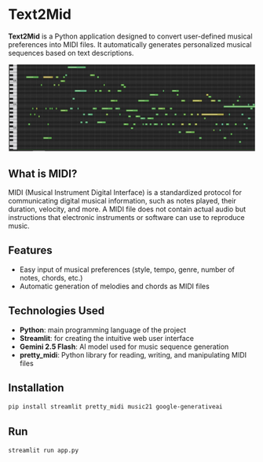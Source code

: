 # Text2Mid

**Text2Mid** is a Python application designed to convert user-defined musical preferences into MIDI files. It automatically generates personalized musical sequences based on text descriptions.

![midi sequence](images/midi.png)

## What is MIDI?

MIDI (Musical Instrument Digital Interface) is a standardized protocol for communicating digital musical information, such as notes played, their duration, velocity, and more. A MIDI file does not contain actual audio but instructions that electronic instruments or software can use to reproduce music.

## Features

- Easy input of musical preferences (style, tempo, genre, number of notes, chords, etc.)
- Automatic generation of melodies and chords as MIDI files

## Technologies Used

- **Python**: main programming language of the project
- **Streamlit**: for creating the intuitive web user interface
- **Gemini 2.5 Flash**: AI model used for music sequence generation
- **pretty_midi**: Python library for reading, writing, and manipulating MIDI files

## Installation

```bash
pip install streamlit pretty_midi music21 google-generativeai
```
## Run

```bash
streamlit run app.py
```

